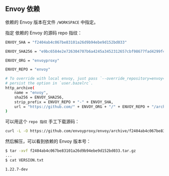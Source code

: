 ## Envoy 依赖

依赖的 Envoy 版本在文件 `/WORKSPACE` 中指定。

指定 依赖的 Envoy 的源码 repo 指纹：
```bash
ENVOY_SHA = "f2404ab4c067be83101a26d9b94ebe9d152bd033"

ENVOY_SHA256 = "e9bc6584e2e726304707b6a4245a3452312657cbf98677fad4299f40c3bd5cd3"

ENVOY_ORG = "envoyproxy"

ENVOY_REPO = "envoy"

# To override with local envoy, just pass `--override_repository=envoy=/PATH/TO/ENVOY` to Bazel or
# persist the option in `user.bazelrc`.
http_archive(
    name = "envoy",
    sha256 = ENVOY_SHA256,
    strip_prefix = ENVOY_REPO + "-" + ENVOY_SHA,
    url = "https://github.com/" + ENVOY_ORG + "/" + ENVOY_REPO + "/archive/" + ENVOY_SHA + ".tar.gz",
)
```

可以用这个 `repo 指纹` 手工下载源码：
```bash
curl -L -O https://github.com/envoyproxy/envoy/archive/f2404ab4c067be83101a26d9b94ebe9d152bd033.tar.gz
```

然后解压，可以看到依赖的 Envoy 版本号：
```bash
$ tar -xvf f2404ab4c067be83101a26d9b94ebe9d152bd033.tar.gz
...
$ cat VERSION.txt

1.22.7-dev
```